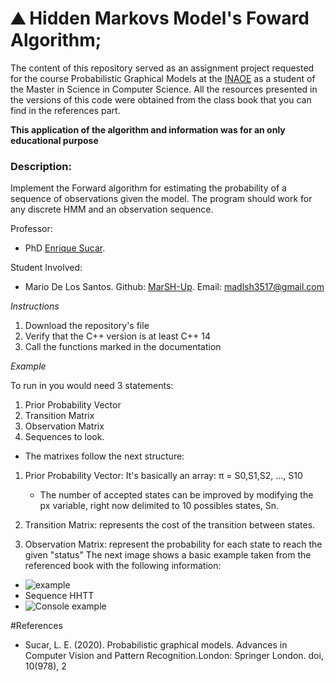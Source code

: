 <h1>&#9968 Hidden Markovs Model's Foward Algorithm;</h1>

The content of this repository served as an assignment project requested for the course Probabilistic Graphical Models at the <a href="https://www.inaoep.mx/">INAOE</a> as a student of the Master in Science in Computer Science. All the resources presented in the versions of this code were obtained from the class book that you can find in the references part. 

<strong>This application of the algorithm and information was for an only educational purpose</strong>

<h3>Description:</h3> Implement the Forward algorithm for estimating the probability of a sequence of observations given the model. The program should work for any discrete HMM and an observation sequence.

Professor:
- PhD <a href="https://ccc.inaoep.mx/~esucar/">Enrique Sucar</a>.

Student Involved:
- Mario De Los Santos. Github: <a href="https://github.com/MarSH-Up">MarSH-Up</a>. Email: madlsh3517@gmail.com




<em>Instructions</em>
1. Download the repository's file
2. Verify that the C++ version is at least C++ 14
3. Call the functions marked in the documentation


<em>Example</em>

To run in you would need  3 statements:
1. Prior Probability Vector
2. Transition Matrix
3. Observation Matrix
4. Sequences to look.

- The matrixes follow the next structure:
1. Prior Probability Vector: It's basically an array: 
        π = S0,S1,S2, ..., S10
    - The number of accepted states can be improved by modifying the px variable, right now delimited to 10 possibles states, Sn.
2. Transition Matrix: represents the cost of the transition between states.

3. Observation Matrix: represent the probability for each state to reach the given "status"
The next image shows a basic example taken from the referenced book with the following information: 
- ![example](Images/example.PNG)
- Sequence HHTT
- ![Console example](Images/Console_example.PNG)

#References
-  Sucar, L. E. (2020). Probabilistic graphical models. Advances in Computer Vision and Pattern Recognition.London: Springer London. doi, 10(978), 2
